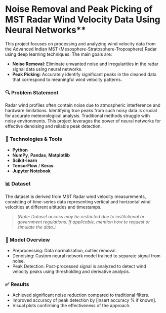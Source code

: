 # Noise Removal and Peak Picking of MST Radar Wind Velocity Data Using Neural Networks**

This project focuses on processing and analyzing wind velocity data from the Advanced Indian MST (Mesosphere-Stratosphere-Troposphere) Radar using deep learning techniques. The main goals are:

* **Noise Removal**: Eliminate unwanted noise and irregularities in the radar signal data using neural networks.
* **Peak Picking**: Accurately identify significant peaks in the cleaned data that correspond to meaningful wind velocity patterns.

### 🔍 Problem Statement

Radar wind profiles often contain noise due to atmospheric interference and hardware limitations. Identifying true peaks from such noisy data is crucial for accurate meteorological analysis. Traditional methods struggle with noisy environments. This project leverages the power of neural networks for effective denoising and reliable peak detection.

### 🧠 Technologies & Tools

* **Python**
* **NumPy**, **Pandas**, **Matplotlib**
* **Scikit-learn**
* **TensorFlow** / **Keras**
* **Jupyter Notebook**

### 📊 Dataset

The dataset is derived from MST Radar wind velocity measurements, consisting of time-series data representing vertical and horizontal wind velocities at different altitudes and timestamps.

> *(Note: Dataset access may be restricted due to institutional or government regulations. If applicable, mention how to request or simulate the data.)*

### 🧪 Model Overview

* Preprocessing: Data normalization, outlier removal.
* Denoising: Custom neural network model trained to separate signal from noise.
* Peak Detection: Post-processed signal is analyzed to detect wind velocity peaks using thresholding and derivative analysis.

### ✅ Results

* Achieved significant noise reduction compared to traditional filters.
* Improved accuracy of peak detection by \[insert accuracy % if known].
* Visual plots confirming the effectiveness of the approach.





